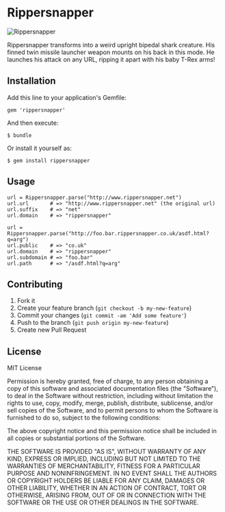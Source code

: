 # Rippersnapper

![Rippersnapper](https://github.com/mwoods79/rippersnapper/raw/master/rippersnapper.jpg)

Rippersnapper transforms into a weird upright bipedal shark creature. His finned
twin missile launcher weapon mounts on his back in this mode. He launches his
attack on any URL, ripping it apart with his baby T-Rex arms!

## Installation

Add this line to your application's Gemfile:

    gem 'rippersnapper'

And then execute:

    $ bundle

Or install it yourself as:

    $ gem install rippersnapper

## Usage

    url = Rippersnapper.parse("http://www.rippersnapper.net")
    url.url       # => "http://www.rippersnapper.net" (the original url)
    url.suffix    # => "net"
    url.domain    # => "rippersnapper"

    url = Rippersnapper.parse("http://foo.bar.rippersnapper.co.uk/asdf.html?q=arg")
    url.public    # => "co.uk"
    url.domain    # => "rippersnapper"
    url.subdomain # => "foo.bar"
    url.path      # => "/asdf.html?q=arg"

## Contributing

1. Fork it
2. Create your feature branch (`git checkout -b my-new-feature`)
3. Commit your changes (`git commit -am 'Add some feature'`)
4. Push to the branch (`git push origin my-new-feature`)
5. Create new Pull Request

## License

MIT License

Permission is hereby granted, free of charge, to any person obtaining
a copy of this software and associated documentation files (the
"Software"), to deal in the Software without restriction, including
without limitation the rights to use, copy, modify, merge, publish,
distribute, sublicense, and/or sell copies of the Software, and to
permit persons to whom the Software is furnished to do so, subject to
the following conditions:

The above copyright notice and this permission notice shall be
included in all copies or substantial portions of the Software.

THE SOFTWARE IS PROVIDED "AS IS", WITHOUT WARRANTY OF ANY KIND,
EXPRESS OR IMPLIED, INCLUDING BUT NOT LIMITED TO THE WARRANTIES OF
MERCHANTABILITY, FITNESS FOR A PARTICULAR PURPOSE AND
NONINFRINGEMENT. IN NO EVENT SHALL THE AUTHORS OR COPYRIGHT HOLDERS BE
LIABLE FOR ANY CLAIM, DAMAGES OR OTHER LIABILITY, WHETHER IN AN ACTION
OF CONTRACT, TORT OR OTHERWISE, ARISING FROM, OUT OF OR IN CONNECTION
WITH THE SOFTWARE OR THE USE OR OTHER DEALINGS IN THE SOFTWARE.
